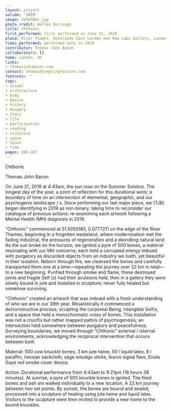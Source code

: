 ```yaml
---
layout: project
volume: '2019'
image: CHTHONIC.jpg
photo_credit: Hellen Burrough
title: Chthonic
first_performed: first performed on June 21, 2019
place: River Thames, Docklands East London and Raw Labs Gallery, London, UK
times_performed: performed once in 2019
contributor: Thomas John Bacon
collaborators: []
home: London, UK
links:
- thomasjohnbacon.com
contact: thomas@temptingfailure.com
footnote: ''
tags:
- animal
- architecture
- body
- desire
- history
- Hungary
- Italy
- life
- participation
- reading
- sculpture
- space
- Spain
- time
pages: 286-287
---
```



Chthonic

Thomas John Bacon

On June 21, 2019 at 4:43am, the sun rose on the Summer Solstice. The longest day of the year, a point of reflection for this durational work; a boundary of time on an intersection of elemental, geographic, and our psychogenic landscape / s. Since performing our last major piece, we (TJB) began identifying in 2019 as non-binary, taking time to reconsider our catalogue of previous actions: re-examining each artwork following a Mental Health (MH) diagnosis in 2016.

“Chthonic” commenced at 51.5050185, 0.0777211 on the edge of the River Thames, beginning in a forgotten wasteland, where modernisation met the fading industrial, the pressures of regeneration and a dwindling natural land. As the sun broke on the horizon, we ignited a pyre of 500 bones, a material resonating with our MH concerns; each held a corrupted energy imbued with purgatory as discarded objects from an industry we loath, yet beautiful in their isolation. Reborn through fire, we cleansed the bones and carefully transported them one at a time—repeating the journey over 22 km in total—to a new beginning. Purified through smoke and flame, these destroyed joints and fragile Self (s) had their avulsions held, then in a gallery they were slowly bound in jute and installed in sculpture; never fully healed but somehow surviving.

“Chthonic” created an artwork that was imbued with a fresh understanding of who we are in our 39th year. Ritualistically it commenced a de/constructive process; sculpting the corporeal Being, intangible Self/s, and a space that held a monochromatic cross of bones. This installation was not a crucifix but rather mapped path/s of psychogenesis; an intersection held somewhere between purgatory and peacefulness. Surveying boundaries, we moved through “Chthonic” external / internal environments, acknowledging the reciprocal intervention that occurs between both.

Material: 500 cow knuckle bones, 3 km jute twine, 50 l liquid latex, 8 l paraffin, hessian sackcloth, sage smudge sticks, Ikaros signal flare, Enola Gaye red smoke cover device.

Action: Durational performance from 4:43am to 9:21pm (16 hours 38 minutes). At sunrise, a pyre of 500 knuckle bones is ignited. The fired bones and ash are walked individually to a new location. A 22 km journey between two set points. By sunset, the bones are bound and sealed; processed into a sculpture of healing using jute twine and liquid latex. Visitors to the sculpture were then invited to provide a new home to the bound knuckles.
